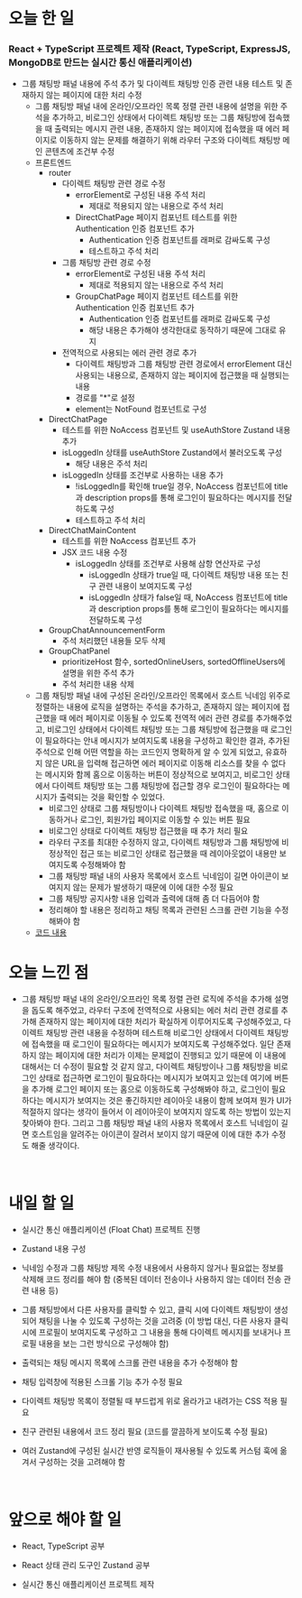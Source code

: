 # 오늘 한 일

### React + TypeScript 프로젝트 제작 (React, TypeScript, ExpressJS, MongoDB로 만드는 실시간 통신 애플리케이션)

- 그룹 채팅방 패널 내용에 주석 추가 및 다이렉트 채팅방 인증 관련 내용 테스트 및 존재하지 않는 페이지에 대한 처리 수정
  - 그룹 채팅방 패널 내에 온라인/오프라인 목록 정렬 관련 내용에 설명을 위한 주석을 추가하고, 비로그인 상태에서 다이렉트 채팅방 또는 그룹 채팅방에 접속했을 때 출력되는 메시지 관련 내용, 존재하지 않는 페이지에 접속했을 때 에러 페이지로 이동하지 않는 문제를 해결하기 위해 라우터 구조와 다이렉트 채팅방 메인 콘텐츠에 조건부 수정
  - 프론트엔드
    - router
      - 다이렉트 채팅방 관련 경로 수정
        - errorElement로 구성된 내용 주석 처리
          - 제대로 적용되지 않는 내용으로 주석 처리
        - DirectChatPage 페이지 컴포넌트 테스트를 위한 Authentication 인증 컴포넌트 추가
          - Authentication 인증 컴포넌트를 래퍼로 감싸도록 구성
          - 테스트하고 주석 처리
      - 그룹 채팅방 관련 경로 수정
        - errorElement로 구성된 내용 주석 처리
          - 제대로 적용되지 않는 내용으로 주석 처리
        - GroupChatPage 페이지 컴포넌트 테스트를 위한 Authentication 인증 컴포넌트 추가
          - Authentication 인증 컴포넌트를 래퍼로 감싸도록 구성
          - 해당 내용은 추가해야 생각한대로 동작하기 때문에 그대로 유지
      - 전역적으로 사용되는 에러 관련 경로 추가
        - 다이렉트 채팅방과 그룹 채팅방 관련 경로에서 errorElement 대신 사용되는 내용으로, 존재하지 않는 페이지에 접근했을 때 실행되는 내용
        - 경로를 "\*"로 설정
        - element는 NotFound 컴포넌트로 구성
    - DirectChatPage
      - 테스트를 위한 NoAccess 컴포넌트 및 useAuthStore Zustand 내용 추가
      - isLoggedIn 상태를 useAuthStore Zustand에서 불러오도록 구성
        - 해당 내용은 주석 처리
      - isLoggedIn 상태를 조건부로 사용하는 내용 추가
        - !isLoggedIn를 확인해 true일 경우, NoAccess 컴포넌트에 title과 description props를 통해 로그인이 필요하다는 메시지를 전달하도록 구성
        - 테스트하고 주석 처리
    - DirectChatMainContent
      - 테스트를 위한 NoAccess 컴포넌트 추가
      - JSX 코드 내용 수정
        - isLoggedIn 상태를 조건부로 사용해 삼항 연산자로 구성
          - isLoggedIn 상태가 true일 때, 다이렉트 채팅방 내용 또는 친구 관련 내용이 보여지도록 구성
          - isLoggedIn 상태가 false일 때, NoAccess 컴포넌트에 title과 description props를 통해 로그인이 필요하다는 메시지를 전달하도록 구성
    - GroupChatAnnouncementForm
      - 주석 처리했던 내용들 모두 삭제
    - GroupChatPanel
      - prioritizeHost 함수, sortedOnlineUsers, sortedOfflineUsers에 설명을 위한 주석 추가
      - 주석 처리한 내용 삭제
  - 그룹 채팅방 패널 내에 구성된 온라인/오프라인 목록에서 호스트 닉네임 위주로 정렬하는 내용에 로직을 설명하는 주석을 추가하고, 존재하지 않는 페이지에 접근했을 때 에러 페이지로 이동될 수 있도록 전역적 에러 관련 경로를 추가해주었고, 비로그인 상태에서 다이렉트 채팅방 또는 그룹 채팅방에 접근했을 때 로그인이 필요하다는 안내 메시지가 보여지도록 내용을 구성하고 확인한 결과, 추가된 주석으로 인해 어떤 역할을 하는 코드인지 명확하게 알 수 있게 되었고, 유효하지 않은 URL을 입력해 접근하면 에러 페이지로 이동해 리소스를 찾을 수 없다는 메시지와 함께 홈으로 이동하는 버튼이 정상적으로 보여지고, 비로그인 상태에서 다이렉트 채팅방 또는 그룹 채팅방에 접근할 경우 로그인이 필요하다는 메시지가 출력되는 것을 확인할 수 있었다.
    - 비로그인 상태로 그룹 채팅방이나 다이렉트 채팅방 접속했을 때, 홈으로 이동하거나 로그인, 회원가입 페이지로 이동할 수 있는 버튼 필요
    - 비로그인 상태로 다이렉트 채팅방 접근했을 때 추가 처리 필요
    - 라우터 구조를 최대한 수정하지 않고, 다이렉트 채팅방과 그룹 채팅방에 비정상적인 접근 또는 비로그인 상태로 접근했을 때 레이아웃없이 내용만 보여지도록 수정해봐야 함
    - 그룹 채팅방 패널 내의 사용자 목록에서 호스트 닉네임이 길면 아이콘이 보여지지 않는 문제가 발생하기 때문에 이에 대한 수정 필요
    - 그룹 채팅방 공지사항 내용 입력과 출력에 대해 좀 더 다듬어야 함
    - 정리해야 할 내용은 정리하고 채팅 목록과 관련된 스크롤 관련 기능을 수정해봐야 함
  - [코드 내용](https://github.com/jeongsangtae/float-chat/commit/71ade13b44a8c12495d013bd00aecfa15b20b3f7)

# 오늘 느낀 점

- 그룹 채팅방 패널 내의 온라인/오프라인 목록 정렬 관련 로직에 주석을 추가해 설명을 돕도록 해주었고, 라우터 구조에 전역적으로 사용되는 에러 처리 관련 경로를 추가해 존재하지 않는 페이지에 대한 처리가 확실하게 이루어지도록 구성해주었고, 다이렉트 채팅방 관련 내용을 수정하며 테스트해 비로그인 상태에서 다이렉트 채팅방에 접속했을 때 로그인이 필요하다는 메시지가 보여지도록 구성해주었다. 일단 존재하지 않는 페이지에 대한 처리가 이제는 문제없이 진행되고 있기 때문에 이 내용에 대해서는 더 수정이 필요할 것 같지 않고, 다이렉트 채팅방이나 그룹 채팅방을 비로그인 상태로 접근하면 로그인이 필요하다는 메시지가 보여지고 있는데 여기에 버튼을 추가해 로그인 페이지 또는 홈으로 이동하도록 구성해봐야 하고, 로그인이 필요하다는 메시지가 보여지는 것은 좋긴하지만 레이아웃 내용이 함께 보여져 뭔가 UI가 적절하지 않다는 생각이 들어서 이 레이아웃이 보여지지 않도록 하는 방법이 있는지 찾아봐야 한다. 그리고 그룹 채팅방 패널 내의 사용자 목록에서 호스트 닉네임이 길면 호스트임을 알려주는 아이콘이 잘려서 보이지 않기 때문에 이에 대한 추가 수정도 해줄 생각이다.

<br />

# 내일 할 일

- 실시간 통신 애플리케이션 (Float Chat) 프로젝트 진행

- Zustand 내용 구성

- 닉네임 수정과 그룹 채팅방 제목 수정 내용에서 사용하지 않거나 필요없는 정보를 삭제해 코드 정리를 해야 함 (중복된 데이터 전송이나 사용하지 않는 데이터 전송 관련 내용 등)

- 그룹 채팅방에서 다른 사용자를 클릭할 수 있고, 클릭 시에 다이렉트 채팅방이 생성되어 채팅을 나눌 수 있도록 구성하는 것을 고려중 (이 방법 대신, 다른 사용자 클릭 시에 프로필이 보여지도록 구성하고 그 내용을 통해 다이렉트 메시지를 보내거나 프로필 내용을 보는 그런 방식으로 구성해야 함)

- 출력되는 채팅 메시지 목록에 스크롤 관련 내용을 추가 수정해야 함

- 채팅 입력창에 적용된 스크롤 기능 추가 수정 필요

- 다이렉트 채팅방 목록이 정렬될 때 부드럽게 위로 올라가고 내려가는 CSS 적용 필요

- 친구 관련된 내용에서 코드 정리 필요 (코드를 깔끔하게 보이도록 수정 필요)

- 여러 Zustand에 구성된 실시간 반영 로직들이 재사용될 수 있도록 커스텀 훅에 옮겨서 구성하는 것을 고려해야 함

<br />

# 앞으로 해야 할 일

- React, TypeScript 공부

- React 상태 관리 도구인 Zustand 공부

- 실시간 통신 애플리케이션 프로젝트 제작

